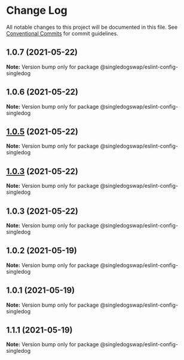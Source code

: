 # Change Log

All notable changes to this project will be documented in this file.
See [Conventional Commits](https://conventionalcommits.org) for commit guidelines.

## 1.0.7 (2021-05-22)

**Note:** Version bump only for package @singledogswap/eslint-config-singledog





## 1.0.6 (2021-05-22)

**Note:** Version bump only for package @singledogswap/eslint-config-singledog





## [1.0.5](https://github.com/singledogswap/singledog-toolkit/tree/master/packages/eslint-config-singledog/compare/@singledogswap/eslint-config-singledog@1.0.3...@singledogswap/eslint-config-singledog@1.0.5) (2021-05-22)

**Note:** Version bump only for package @singledogswap/eslint-config-singledog





## [1.0.3](https://github.com/singledogswap/singledog-toolkit/tree/master/packages/eslint-config-singledog/compare/@singledogswap/eslint-config-singledog@1.0.3...@singledogswap/eslint-config-singledog@1.0.3) (2021-05-22)

**Note:** Version bump only for package @singledogswap/eslint-config-singledog





## 1.0.3 (2021-05-22)

**Note:** Version bump only for package @singledogswap/eslint-config-singledog






## 1.0.2 (2021-05-19)

**Note:** Version bump only for package @singledogswap/eslint-config-singledog





## 1.0.1 (2021-05-19)

**Note:** Version bump only for package @singledogswap/eslint-config-singledog





## 1.1.1 (2021-05-19)

**Note:** Version bump only for package @singledogswap/eslint-config-singledog
